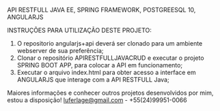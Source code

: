 API RESTFULL JAVA EE, SPRING FRAMEWORK, POSTGREESQL 10, ANGULARJS

INSTRUÇÕES PARA UTILIZAÇÃO DESTE PROJETO:

1) O repositorio angularjs+api deverá ser clonado para um ambiente webserver de sua preferência;
2) Clonar o repositório APIRESTFULLJAVACRUD e executar o projeto SPRING BOOT APP, para colocar a API em funcionamento;
3) Executar o arquivo index.html para obter acesso a interface em ANGULARJS que interage com a API RESTFULL Java;

Maiores informações e conhecer outros projetos desenvolvidos por mim, estou a disposição!
luferlage@gmail.com - +55(24)99951-0066

